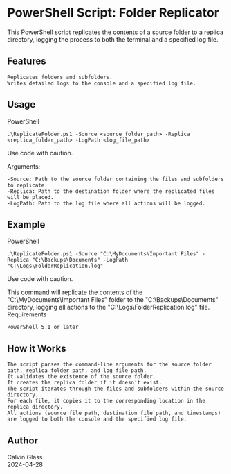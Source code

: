 
# PowerShell Script: Folder Replicator

This PowerShell script replicates the contents of a source folder to a replica directory, logging the process to both the terminal and a specified log file.
## Features

    Replicates folders and subfolders.
    Writes detailed logs to the console and a specified log file.

## Usage
PowerShell

`.\ReplicateFolder.ps1 -Source <source_folder_path> -Replica <replica_folder_path> -LogPath <log_file_path>`

Use code with caution.

Arguments:

    -Source: Path to the source folder containing the files and subfolders to replicate.
    -Replica: Path to the destination folder where the replicated files will be placed.
    -LogPath: Path to the log file where all actions will be logged.

## Example
PowerShell

`.\ReplicateFolder.ps1 -Source "C:\MyDocuments\Important Files" -Replica "C:\Backups\Documents" -LogPath "C:\Logs\FolderReplication.log"`

Use code with caution.

This command will replicate the contents of the "C:\MyDocuments\Important Files" folder to the "C:\Backups\Documents" directory, logging all actions to the "C:\Logs\FolderReplication.log" file.
Requirements

    PowerShell 5.1 or later

## How it Works

    The script parses the command-line arguments for the source folder path, replica folder path, and log file path.
    It validates the existence of the source folder.
    It creates the replica folder if it doesn't exist.
    The script iterates through the files and subfolders within the source directory.
    For each file, it copies it to the corresponding location in the replica directory.
    All actions (source file path, destination file path, and timestamps) are logged to both the console and the specified log file.


## Author

Calvin Glass  
2024-04-28
